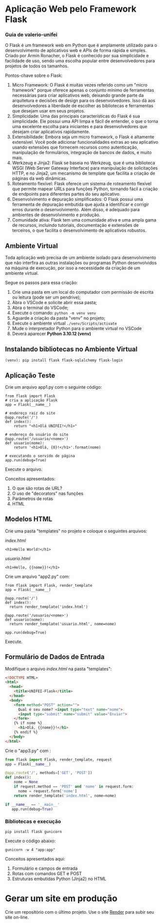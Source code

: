 # Aplicação Web pelo Framework Flask

### Guia de valerio-unifei

O Flask é um framework web em Python que é amplamente utilizado para o desenvolvimento de aplicativos web e APIs de forma rápida e simples. Criado por Armin Ronacher, o Flask é conhecido por sua simplicidade e facilidade de uso, sendo uma escolha popular entre desenvolvedores para projetos de todos os tamanhos.

Pontos-chave sobre o Flask:
1. Micro Framework: O Flask é muitas vezes referido como um "micro framework" porque oferece apenas o conjunto mínimo de ferramentas necessárias para criar aplicativos web, deixando grande parte da arquitetura e decisões de design para os desenvolvedores. Isso dá aos desenvolvedores a liberdade de escolher as bibliotecas e ferramentas que desejam usar em seus projetos.
2. Simplicidade: Uma das principais características do Flask é sua simplicidade. Ele possui uma API limpa e fácil de entender, o que o torna uma excelente escolha para iniciantes e para desenvolvedores que desejam criar aplicativos rapidamente.
3. Extensibilidade: Embora seja um micro framework, o Flask é altamente extensível. Você pode adicionar funcionalidades extras ao seu aplicativo usando extensões que fornecem recursos como autenticação, manipulação de formulários, integração de bancos de dados, e muito mais.
4. Werkzeug e Jinja2: Flask se baseia no Werkzeug, que é uma biblioteca WSGI (Web Server Gateway Interface) para manipulação de solicitações HTTP, e no Jinja2, um mecanismo de template que facilita a criação de páginas da web dinâmicas.
5. Roteamento flexível: Flask oferece um sistema de roteamento flexível que permite mapear URLs para funções Python, tornando fácil a criação de endpoints para diferentes partes do seu aplicativo.
6. Desenvolvimento e depuração simplificados: O Flask possui uma ferramenta de depuração embutida que ajuda a identificar e corrigir erros durante o desenvolvimento. Além disso, é adequado para ambientes de desenvolvimento e produção.
7. Comunidade ativa: Flask tem uma comunidade ativa e uma ampla gama de recursos, incluindo tutoriais, documentação e extensões de terceiros, o que facilita o desenvolvimento de aplicativos robustos.

## Ambiente Virtual

Toda aplicação web precisa de um ambiente isolado para desenvolvimento que não interfira as outras instalações ou programas Python desenvolvidos na máquina de execução, por isso a necessidade da criação de um ambiente virtual.

Segue os passos para essa criação:
1. Crie uma pasta em um local do computador com permissão de escrita ou leitura (pode ser um pendrive);
2. Abra o VSCode e solicite abrir essa pasta;
3. Abra o terminal do VSCode;
4. Execute o comando: ``` python -m venv venv ```
5. Aguarde a criação da pasta "venv" no projeto;
6. Execute o ambiente virtual ``` ./venv/Scripts/activate ```
7. Mude o interpretador Python para o ambiente virtual no VSCode
8. Deverá aparecer **Python 3.10.12 (venv)**

## Instalando bibliotecas no Ambiente Virtual
```
(venv): pip install flask flask-sqlalchemy flask-login
```

## Aplicação Teste

Crie um arquivo app1.py com o seguinte código:

```
from flask import Flask
# cria a aplicação Flask
app = Flask(__name__)

# endereço raiz do site
@app.route('/')
def index():
    return "<h1>Olá UNIFEI!</h1>"

# endereço do usuário do site
@app.route('/usuario/<nome>')
def usuario(nome):
	return '<h1>Olá, {0}!</h1>'.format(nome)

# executando o servido de página 
app.run(debug=True)
```

Execute o arquivo.

Conceitos apresentados:
1. O que são rotas de URL?
2. O uso de "decorators" nas funções
3. Parâmetros de rotas
4. HTML

## Modelos HTML

Crie uma pasta "templates" no projeto e coloque o seguintes arquivos:

*index.html*
```
<h1>Hello World!</h1>
```

*usuario.html*
```
<h1>Hello, {{nome}}!</h1>
```

Crie um arquivo "app2.py" com:
```
from flask import Flask, render_template
app = Flask(__name__)

@app.route('/')
def index():
  return render_template('index.html')

@app.route('/usuario/<nome>')
def usuario(nome):
  return render_template('usuario.html', nome=nome)

app.run(debug=True)
```

Execute.

## Formulário de Dados de Entrada

Modifique o arquivo *index.html* na pasta "templates":

```html
<!DOCTYPE HTML>
<html>
  <head>
    <title>UNIFEI-Flask</title>
  </head>
  <body>
    <form method="POST" action="">
      Qual é seu nome? <input type="text" name="nome">
      <input type="submit" name="submit" value="Enviar">
    </form>
    {% if nome %}
      <h1>Olá, {{nome}}!</h1>
    {% endif %}
  </body>
</html>
```

Crie o "app3.py" com :
```python
from flask import Flask, render_template, request
app = Flask(__name__)

@app.route('/', methods=['GET', 'POST'])
def index():
    nome = None
    if request.method == 'POST' and 'nome' in request.form:
      nome = request.form['nome']
    return render_template('index.html', nome=nome)

if __name__ == '__main__'
   app.run(debug=True)
```


### Bibliotecas e execução

```console
pip install flask gunicorn
```

Execute o código abaixo:
```console
gunicorn -w 4 "app:app"
```

Conceitos apresentados aqui:
1. Formulário e campos de entrada
2. Rotas com comandos GET e POST
3. Estruturas embutidas Python (Jinja2) no HTML

# Gerar um site em produção
Crie um repositório com o último projeto.
Use o site [Render](render.com) para subir seu site on-line.